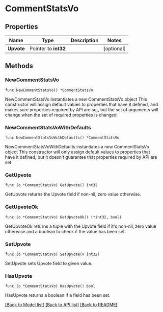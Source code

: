 # CommentStatsVo

## Properties

Name | Type | Description | Notes
------------ | ------------- | ------------- | -------------
**Upvote** | Pointer to **int32** |  | [optional] 

## Methods

### NewCommentStatsVo

`func NewCommentStatsVo() *CommentStatsVo`

NewCommentStatsVo instantiates a new CommentStatsVo object
This constructor will assign default values to properties that have it defined,
and makes sure properties required by API are set, but the set of arguments
will change when the set of required properties is changed

### NewCommentStatsVoWithDefaults

`func NewCommentStatsVoWithDefaults() *CommentStatsVo`

NewCommentStatsVoWithDefaults instantiates a new CommentStatsVo object
This constructor will only assign default values to properties that have it defined,
but it doesn't guarantee that properties required by API are set

### GetUpvote

`func (o *CommentStatsVo) GetUpvote() int32`

GetUpvote returns the Upvote field if non-nil, zero value otherwise.

### GetUpvoteOk

`func (o *CommentStatsVo) GetUpvoteOk() (*int32, bool)`

GetUpvoteOk returns a tuple with the Upvote field if it's non-nil, zero value otherwise
and a boolean to check if the value has been set.

### SetUpvote

`func (o *CommentStatsVo) SetUpvote(v int32)`

SetUpvote sets Upvote field to given value.

### HasUpvote

`func (o *CommentStatsVo) HasUpvote() bool`

HasUpvote returns a boolean if a field has been set.


[[Back to Model list]](../README.md#documentation-for-models) [[Back to API list]](../README.md#documentation-for-api-endpoints) [[Back to README]](../README.md)


